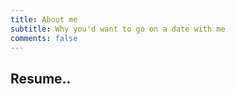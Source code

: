 ```yaml
---
title: About me
subtitle: Why you'd want to go on a date with me
comments: false
---
```


## Resume..

